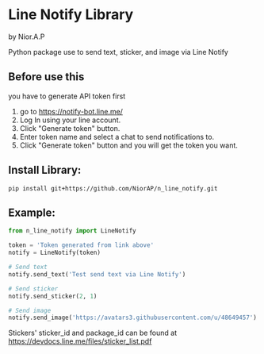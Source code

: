 # Line Notify Library
by Nior.A.P

Python package use to send text, sticker, and image via Line Notify

## Before use this
you have to generate API token first
1. go to https://notify-bot.line.me/
2. Log In using your line account.
3. Click "Generate token" button.
4. Enter token name and select a chat to send notifications to.
5. Click "Generate token" button and you will get the token you want.

## Install Library:
```shell script
pip install git+https://github.com/NiorAP/n_line_notify.git
```

## Example:
```python
from n_line_notify import LineNotify

token = 'Token generated from link above'
notify = LineNotify(token)

# Send text
notify.send_text('Test send text via Line Notify')

# Send sticker
notify.send_sticker(2, 1)

# Send image
notify.send_image('https://avatars3.githubusercontent.com/u/48649457')
```

Stickers' sticker_id and package_id can be found at
https://devdocs.line.me/files/sticker_list.pdf